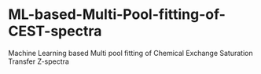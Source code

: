 # ML-based-Multi-Pool-fitting-of-CEST-spectra
 Machine Learning based Multi pool fitting of Chemical Exchange Saturation Transfer Z-spectra
